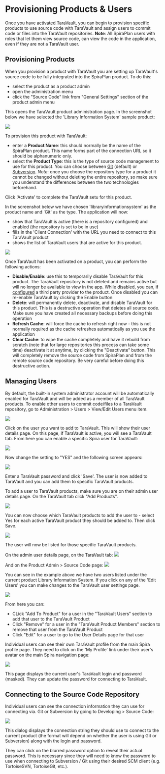 # Provisioning Products & Users
Once you have [activated TaraVault](../Activating-TaraVault), you can begin to provision specific products to use source code with TaraVault and assign users to commit code or files into the TaraVault repositories. **Note**: All SpiraPlan users with roles that let them view source code, can view the code in the application, even if they are not a TaraVault user.


## Provisioning Products

When you provision a product with TaraVault you are setting up TaraVault's source code to be fully integrated into the SpiraPlan product. To do this: 

- select the product as a product admin
- open the administration menu
- click the "Source Code" link from "General Settings" section of the product admin menu

This opens the TaraVault product administration page. In the screenshot below we have selected the 'Library Information System' sample product:

![](img/Provisioning_Projects_&_Users_6.png)

To provision this product with TaraVault:

- enter a **Product Name**: this should normally be the name of the SpiraPlan product. This name forms part of the connection URL so it should be alphanumeric only.
- select the **Product Type**: this is the type of source code management to use for this product. You can choose between [Git](../Using-Git/) (default) or [Subversion](../Using-Subversion/). *Note*: once you choose the repository type for a product it cannot be changed without deleting the entire repository, so make sure you understand the differences between the two technologies beforehand.

Click 'Activate' to complete the TaraVault setu for this product.

In the screenshot below we have chosen 'libraryinformationsystem' as the product name and 'Git' as the type. The application will now:

- show that TaraVault is active (there is a repository configured) and enabled (the repository is set to be in use)
- fills in the 'Client Connection' with the URL you need to connect to this TaraVault product
- shows the list of TaraVault users that are active for this product.

![](img/Provisioning_Projects_&_Users_7.png)

Once TaraVault has been activated on a product, you can perform the following actions:

- **Disable/Enable**: use this to temporarily disable TaraVault for this product. The TaraVault repository is not deleted and remains active but will no longer be available to view in the app. While disabled, you can, if [configured](../../Spira-Administration-Guide/System/#taravault-for-source-code) a third party provider to the product. Once disabled you can re-enable TaraVault by clicking the Enable button
- **Delete**: will permanently delete, deactivate, and disable TaraVault for this product. This is a destructive operation that deletes all source code. Make sure you have created all necessary backups before doing this operation
- **Refresh Cache**: will force the cache to refresh right now - this is not normally required as the cache refreshes automatically as you use the application
- **Clear Cache**: to wipe the cache completely and have it rebuild from scratch (note that for large repositories this process can take some time)
deactivate it at anytime, by clicking the "Deactivate" button. This will completely remove the source code from SpiraPlan and from the remote source code repository. Be very careful before doing this destructive action.


## Managing Users

By default, the built-in system administrator account will be automatically enabled for TaraVault and will be added as a member of all TaraVault products. To enable other users to commit code/files to a TaraVault repository, go to Administration > Users > View/Edit Users menu item.

![](img/Provisioning_Projects_&_Users_8.png)

Click on the user you want to add to TaraVault. This will show their user details page. On this page, if TaraVault is active, you will see a TaraVault tab. From here you can enable a specific Spira user for TaraVault:

![](img/Provisioning_Projects_&_Users_9.png)

Now change the setting to "YES" and the following screen appears:

![](img/Provisioning_Projects_&_Users_10.png)

Enter a TaraVault password and click 'Save'. The user is now added to TaraVault and you can add them to specific TaraVault products.

To add a user to TaraVault products, make sure you are on their admin user details page. On the TaraVault tab click "Add Products".

![](img/Provisioning_Projects_&_Users_11.png)

You can now choose which TaraVault products to add the user to - select Yes for each active TaraVault product they should be added to. Then click Save.

![](img/Provisioning_Projects_&_Users_12.png)

The user will now be listed for those specific TaraVault products.

On the admin user details page, on the TaraVault tab:
![](img/Provisioning_Projects_&_Users_13.png)

And on the Product Admin > Source Code page:
![](img/Provisioning_Projects_&_Users_14.png)

You can see in the example above we have two users listed under the current product Library Information System. If you click on any of the 'Edit Users' you can make changes to the TaraVault user settings page.

![](img/Provisioning_Projects_&_Users_15.png)

From here you can:

- CLick "Add To Product" for a user in the "TaraVault Users" section to add that user to the TaraVault Product
- Click "Remove" for a user in the "TaraVault Product Members" section to remove that user from the TaraVault Product
- Click "Edit" for a user to go to the User Details page for that user 

Individual users can see their own TaraVault profile from the main Spira profile page. They need to click on the 'My Profile' link under their user's avatar on the main Spira navigation page:

![](img/Provisioning_Projects_&_Users_17.png)

This page displays the current user's TaraVault login and password (masked). They can update the password for connecting to TaraVault.


## Connecting to the Source Code Repository

Individual users can see the connection information they can use for connecting via. Git or Subversion by going to Developing > Source Code:

![](img/Provisioning_Projects_&_Users_18.png)

This dialog displays the connection string they should use to connect to the current product (the format will depend on whether the user is using Git or Subversion) along with the login and password.

They can click on the blurred password option to reveal their actual password. This is necessary since they will need to know the password to use when connecting to Subversion / Git using their desired SCM client (e.g. TortoiseSVN, TortoiseGit, etc.).

